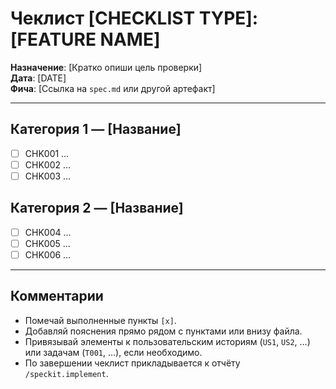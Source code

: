 # Чеклист [CHECKLIST TYPE]: [FEATURE NAME]

**Назначение**: [Кратко опиши цель проверки]  
**Дата**: [DATE]  
**Фича**: [Ссылка на `spec.md` или другой артефакт]

---

## Категория 1 — [Название]

- [ ] CHK001 …
- [ ] CHK002 …
- [ ] CHK003 …

## Категория 2 — [Название]

- [ ] CHK004 …
- [ ] CHK005 …
- [ ] CHK006 …

---

## Комментарии

- Помечай выполненные пункты `[x]`.
- Добавляй пояснения прямо рядом с пунктами или внизу файла.
- Привязывай элементы к пользовательским историям (`US1`, `US2`, …) или задачам (`T001`, …), если необходимо.
- По завершении чеклист прикладывается к отчёту `/speckit.implement`.
